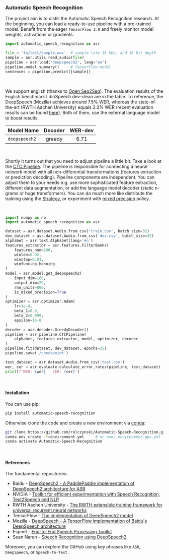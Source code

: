 
### Automatic Speech Recognition

The project aim is to distill the Automatic Speech Recognition research.
At the beginning, you can load a ready-to-use pipeline with a pre-trained model.
Benefit from the eager `TensorFlow 2.0` and freely monitor model weights, activations or gradients.

```python
import automatic_speech_recognition as asr

file = 'to/test/sample.wav'  # sample rate 16 kHz, and 16 bit depth
sample = asr.utils.read_audio(file)
pipeline = asr.load('deepspeech2', lang='en')
pipeline.model.summary()     # TensorFlow model
sentences = pipeline.predict([sample])
```

<br>


We support english (thanks to [Open Seq2Seq](https://nvidia.github.io/OpenSeq2Seq/html/speech-recognition.html#speech-recognition)).
The evaluation results of the English benchmark LibriSpeech dev-clean are in the table.
To reference, the DeepSpeech (Mozilla) achieves around 7.5% WER, whereas the state-of-the-art (RWTH Aachen University) equals 2.3% WER
(recent evaluation results can be found [here](https://paperswithcode.com/sota/speech-recognition-on-librispeech-test-clean)).
Both of them, use the external language model to boost results.

| Model Name    | Decoder | WER-dev |
| :---          |  :---:  |  :---:  |
| `deepspeech2` | greedy  |   6.71  |

<br>


Shortly it turns out that you need to adjust pipeline a little bit.
Take a look at the [CTC Pipeline](automatic_speech_recognition/pipeline/ctc_pipeline.py).
The pipeline is responsible for connecting a neural network model 
with all non-differential transformations (features extraction or prediction decoding).
Pipeline components are independent.
You can adjust them to your needs e.g. use more sophisticated feature extraction,
different data augmentation, or add the language model decoder (static n-grams or huge transformers).
You can do much more like distribute the training using the [Strategy](https://www.tensorflow.org/guide/distributed_training),
or experiment with [mixed precision](https://www.tensorflow.org/api_docs/python/tf/keras/mixed_precision/experimental/Policy) policy.

<br>


```python
import numpy as np
import automatic_speech_recognition as asr

dataset = asr.dataset.Audio.from_csv('train.csv', batch_size=32)
dev_dataset = asr.dataset.Audio.from_csv('dev.csv', batch_size=32)
alphabet = asr.text.Alphabet(lang='en')
features_extractor = asr.features.FilterBanks(
    features_num=160,
    winlen=0.02,
    winstep=0.01,
    winfunc=np.hanning
)
model = asr.model.get_deepspeech2(
    input_dim=160,
    output_dim=29,
    rnn_units=800,
    is_mixed_precision=True
)
optimizer = asr.optimizer.Adam(
    lr=1e-4,
    beta_1=0.9,
    beta_2=0.999,
    epsilon=1e-8
)
decoder = asr.decoder.GreedyDecoder()
pipeline = asr.pipeline.CTCPipeline(
    alphabet, features_extractor, model, optimizer, decoder
)
pipeline.fit(dataset, dev_dataset, epochs=25)
pipeline.save('/checkpoint')

test_dataset = asr.dataset.Audio.from_csv('test.csv')
wer, cer = asr.evaluate.calculate_error_rates(pipeline, test_dataset)
print(f'WER: {wer}   CER: {cer}')
```

<br>


#### Installation
You can use pip:
```bash
pip install automatic-speech-recognition
```
Otherwise clone the code and create a new environment via [conda](https://docs.conda.io/projects/conda/en/latest/user-guide/tasks/manage-environments.html#):
```bash
git clone https://github.com/rolczynski/Automatic-Speech-Recognition.git
conda env create -f=environment.yml     # or use: environment-gpu.yml
conda activate Automatic-Speech-Recognition
```

<br>


#### References

The fundamental repositories:
- Baidu - [DeepSpeech2 - A PaddlePaddle implementation of DeepSpeech2 architecture for ASR](https://github.com/PaddlePaddle/DeepSpeech)
- NVIDIA - [Toolkit for efficient experimentation with Speech Recognition, Text2Speech and NLP](https://nvidia.github.io/OpenSeq2Seq)
- RWTH Aachen University - [The RWTH extensible training framework for universal recurrent neural networks](https://github.com/rwth-i6/returnn)
- TensorFlow - [The implementation of DeepSpeech2 model](https://github.com/tensorflow/models/tree/master/research/deep_speech)
- Mozilla - [DeepSpeech - A TensorFlow implementation of Baidu's DeepSpeech architecture](https://github.com/mozilla/DeepSpeech) 
- Espnet - [End-to-End Speech Processing Toolkit](https://github.com/espnet/espnet)
- Sean Naren - [Speech Recognition using DeepSpeech2](https://github.com/SeanNaren/deepspeech.pytorch)

Moreover, you can explore the GitHub using key phrases like `ASR`, `DeepSpeech`, or `Speech-To-Text`.
